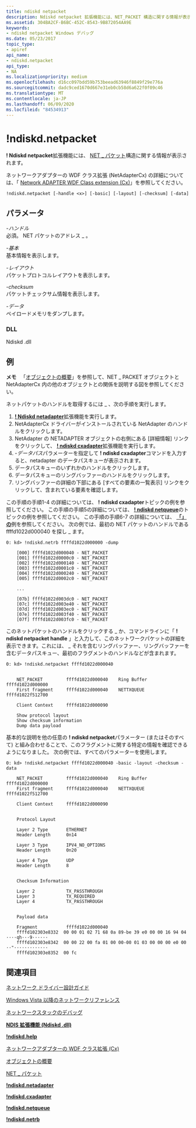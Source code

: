 ```yaml
---
title: ndiskd netpacket
description: Ndiskd netpacket 拡張機能には、NET_PACKET 構造に関する情報が表示されます。
ms.assetid: 304BA2CF-B6BC-452C-8543-9B872054AA9E
keywords:
- ndiskd netpacket Windows デバッグ
ms.date: 05/23/2017
topic_type:
- apiref
api_name:
- ndiskd.netpacket
api_type:
- NA
ms.localizationpriority: medium
ms.openlocfilehash: d16cc097bdd59b753beead63946f8849f29e776a
ms.sourcegitcommit: dadc9ced1670d667e31eb0cb58d6a622f0f09c46
ms.translationtype: MT
ms.contentlocale: ja-JP
ms.lasthandoff: 06/09/2020
ms.locfileid: "84534913"
---
```

# <a name="ndiskdnetpacket"></a>!ndiskd.netpacket


**! Ndiskd netpacket**拡張機能には、 [NET \_ パケット](https://docs.microsoft.com/windows-hardware/drivers/netcx/net-packet)構造に関する情報が表示されます。

ネットワークアダプターの WDF クラス拡張 (NetAdapterCx) の詳細については、「 [Network ADAPTER WDF Class extension (Cx)](https://docs.microsoft.com/windows-hardware/drivers/netcx)」を参照してください。

```console
!ndiskd.netpacket [-handle <x>] [-basic] [-layout] [-checksum] [-data] 
```

## <a name="span-idparametersspanspan-idparametersspanspan-idparametersspanparameters"></a><span id="Parameters"></span><span id="parameters"></span><span id="PARAMETERS"></span>パラメータ


<span id="_______-handle______"></span><span id="_______-HANDLE______"></span>*-ハンドル*   
必須。 NET パケットのアドレス \_ 。

<span id="_______-basic______"></span><span id="_______-BASIC______"></span>*-基本*   
基本情報を表示します。

<span id="_______-layout______"></span><span id="_______-LAYOUT______"></span>*-レイアウト*   
パケットプロトコルレイアウトを表示します。

<span id="_______-checksum______"></span><span id="_______-CHECKSUM______"></span>*-checksum*   
パケットチェックサム情報を表示します。

<span id="_______-data______"></span><span id="_______-DATA______"></span>*-データ*   
ペイロードメモリをダンプします。

### <a name="span-iddllspanspan-iddllspandll"></a><span id="DLL"></span><span id="dll"></span>DLL

Ndiskd .dll

<a name="examples"></a>例
--------

**メモ**   「[オブジェクトの概要](https://docs.microsoft.com/windows-hardware/drivers/netcx/summary-of-objects)」を参照して、NET \_ PACKET オブジェクトと NetAdapterCx 内の他のオブジェクトとの関係を説明する図を参照してください。

 

ネットパケットのハンドルを取得するには \_ 、次の手順を実行します。

1.  [**! Ndiskd netadapter**](-ndiskd-netadapter.md)拡張機能を実行します。
2.  NetAdapterCx ドライバーがインストールされている NetAdapter のハンドルをクリックします。
3.  NetAdapter の NETADAPTER オブジェクトの右側にある [詳細情報] リンクをクリックして、 [**! ndiskd cxadapter**](-ndiskd-cxadapter.md)拡張機能を実行します。
4.  *-データパス*パラメーターを指定して **! ndiskd cxadapter**コマンドを入力すると、netadapter のデータパスキューが表示されます。
5.  データパスキューのいずれかのハンドルをクリックします。
6.  データパスキューのリングバッファーのハンドルをクリックします。
7.  リングバッファーの詳細の下部にある [すべての要素の一覧表示] リンクをクリックして、含まれている要素を確認します。

この手順の手順1-4 の詳細については、 **! ndiskd cxadapter**トピックの例を参照してください。 この手順の手順5の詳細については、 [**! ndiskd netqueue**](-ndiskd-netqueue.md)のトピックの例を参照してください。 この手順の手順6-7 の詳細については、 [**「」の**](-ndiskd-netrb.md)例を参照してください。
次の例では、最初の NET パケットのハンドルである ffffd1022d000040 を探し \_ ます。

```console
0: kd> !ndiskd.netrb ffffd1022d000000 -dump

    [000] ffffd1022d000040 - NET_PACKET
    [001] ffffd1022d0000c0 - NET_PACKET
    [002] ffffd1022d000140 - NET_PACKET
    [003] ffffd1022d0001c0 - NET_PACKET
    [004] ffffd1022d000240 - NET_PACKET
    [005] ffffd1022d0002c0 - NET_PACKET
    
    ...

    [07b] ffffd1022d003dc0 - NET_PACKET
    [07c] ffffd1022d003e40 - NET_PACKET
    [07d] ffffd1022d003ec0 - NET_PACKET
    [07e] ffffd1022d003f40 - NET_PACKET
    [07f] ffffd1022d003fc0 - NET_PACKET
```

このネットパケットのハンドルをクリックする \_ か、コマンドラインに「 **! ndiskd netpacket handle** 」と入力して、このネットワークパケットの詳細を表示できます。これには、 \_ それを含むリングバッファー、リングバッファーを含むデータパスキュー、最初のフラグメントのハンドルなどが含まれます。

```console
0: kd> !ndiskd.netpacket ffffd1022d000040


    NET_PACKET         ffffd1022d000040    Ring Buffer        ffffd1022d000000
    First fragment     ffffd1022d000040    NETTXQUEUE         ffffd1022f512700

    Client Context     ffffd1022d000090

    Show protocol layout
    Show checksum information
    Dump data payload
```

基本的な説明を他の任意の **! ndiskd netpacket**パラメーター (またはそのすべて) と組み合わせることで、このフラグメントに関する特定の情報を確認できるようになりました。 次の例では、すべてのパラメーターを使用します。

```console
0: kd> !ndiskd.netpacket ffffd1022d000040 -basic -layout -checksum -data

    NET_PACKET         ffffd1022d000040    Ring Buffer        ffffd1022d000000
    First fragment     ffffd1022d000040    NETTXQUEUE         ffffd1022f512700

    Client Context     ffffd1022d000090


    Protocol Layout                                                             

    Layer 2 Type       ETHERNET
    Header Length      0n14

    Layer 3 Type       IPV4_NO_OPTIONS
    Header Length      0n20

    Layer 4 Type       UDP
    Header Length      8


    Checksum Information                                                        

    Layer 2            TX_PASSTHROUGH
    Layer 3            TX_REQUIRED
    Layer 4            TX_PASSTHROUGH


    Payload data                                                                

    Fragment           ffffd1022d000040
    ffffd102303e8332  00 00 01 02 71 68 0a 89-be 39 e0 00 00 16 94 04  ····qh···9······
    ffffd102303e8342  00 00 22 00 fa 01 00 00-00 01 03 00 00 00 e0 00  ··"·············
    ffffd102303e8352  00 fc   
```

## <a name="span-idsee_alsospansee-also"></a><span id="see_also"></span>関連項目


[ネットワーク ドライバー設計ガイド](https://docs.microsoft.com/windows-hardware/drivers/network/index)

[Windows Vista 以降のネットワークリファレンス](https://docs.microsoft.com/windows-hardware/drivers/ddi/_netvista/)

[ネットワークスタックのデバッグ](https://channel9.msdn.com/Shows/Defrag-Tools/Defrag-Tools-175-Debugging-the-Network-Stack)

[**NDIS 拡張機能 (Ndiskd .dll)**](ndis-extensions--ndiskd-dll-.md)

[**!ndiskd.help**](-ndiskd-help.md)

[ネットワークアダプターの WDF クラス拡張 (Cx)](https://docs.microsoft.com/windows-hardware/drivers/netcx)

[オブジェクトの概要](https://docs.microsoft.com/windows-hardware/drivers/netcx/summary-of-objects)

[NET \_ パケット](https://docs.microsoft.com/windows-hardware/drivers/netcx/net-packet)

[**!ndiskd.netadapter**](-ndiskd-netadapter.md)

[**!ndiskd.cxadapter**](-ndiskd-cxadapter.md)

[**!ndiskd.netqueue**](-ndiskd-netqueue.md)

[**!ndiskd.netrb**](-ndiskd-netrb.md)

 

 






